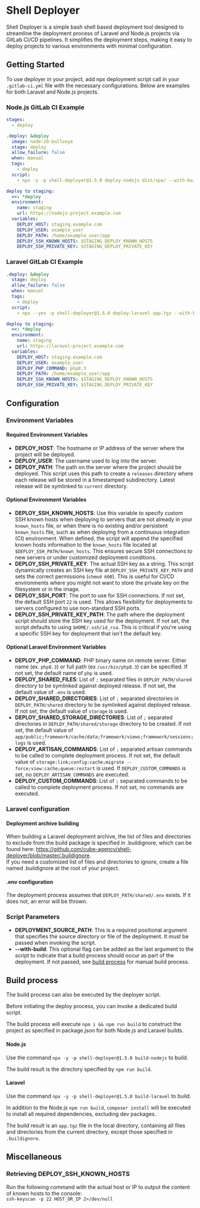 # Shell Deployer

Shell Deployer is a simple bash shell based deployment tool designed to streamline the deployment process of Laravel and Node.js projects via GitLab CI/CD pipelines. It simplifies the deployment steps, making it easy to deploy projects to various environments with minimal configuration.

## Getting Started

To use deployer in your project, add npx deployment script call in your `.gitlab-ci.yml` file with the necessary configurations. Below are examples for both Laravel and Node.js projects.

### Node.js GitLab CI Example

```yaml
stages:
  - deploy

.deploy: &deploy
  image: node:20-bullseye
  stage: deploy
  allow_failure: false
  when: manual
  tags:
    - deploy
  script:
    - npx -y -p shell-deployer@1.5.0 deploy-nodejs dist/spa/ --with-build

deploy to staging:
  <<: *deploy
  environment:
    name: staging
    url: https://nodejs-project.example.com
  variables:
    DEPLOY_HOST: staging.example.com
    DEPLOY_USER: example_user
    DEPLOY_PATH: /home/example_user/app
    DEPLOY_SSH_KNOWN_HOSTS: $STAGING_DEPLOY_KNOWN_HOSTS
    DEPLOY_SSH_PRIVATE_KEY: $STAGING_DEPLOY_PRIVATE_KEY
```

### Laravel GitLab CI Example
```yaml
.deploy: &deploy
  stage: deploy
  allow_failure: false
  when: manual
  tags:
    - deploy
  script:
    - npx --yes -p shell-deployer@1.5.0 deploy-laravel app.tgz --with-build

deploy to staging:
  <<: *deploy
  environment:
    name: staging
    url: https://laravel-project.example.com
  variables:
    DEPLOY_HOST: staging.example.com
    DEPLOY_USER: example_user
    DEPLOY_PHP_COMMAND: php8.3
    DEPLOY_PATH: /home/example_user/app
    DEPLOY_SSH_KNOWN_HOSTS: $STAGING_DEPLOY_KNOWN_HOSTS
    DEPLOY_SSH_PRIVATE_KEY: $STAGING_DEPLOY_PRIVATE_KEY
```

## Configuration

### Environment Variables

#### Required Environment Variables

- **DEPLOY_HOST**: The hostname or IP address of the server where the project will be deployed.
- **DEPLOY_USER**: The username used to log into the server.
- **DEPLOY_PATH**: The path on the server where the project should be deployed. This script uses this path to create a `releases` directory where each release will be stored in a timestamped subdirectory. Latest release will be symlinked to `current` directory.

#### Optional Environment Variables

- **DEPLOY_SSH_KNOWN_HOSTS**: Use this variable to specify custom SSH known hosts when deploying to servers that are not already in your `known_hosts` file, or when there is no existing and/or persistent `known_hosts` file, such as when deploying from a continuous integration (CI) environment. When defined, the script will append the specified known hosts information to the `known_hosts` file located at `$DEPLOY_SSH_PATH/known_hosts`. This ensures secure SSH connections to new servers or under customized deployment conditions.
- **DEPLOY_SSH_PRIVATE_KEY**: The actual SSH key as a string. This script dynamically creates an SSH key file at `DEPLOY_SSH_PRIVATE_KEY_PATH` and sets the correct permissions (`chmod 600`). This is useful for CI/CD environments where you might not want to store the private key on the filesystem or in the image.
- **DEPLOY_SSH_PORT**: The port to use for SSH connections. If not set, the default SSH port `22` is used. This allows flexibility for deployments to servers configured to use non-standard SSH ports.
- **DEPLOY_SSH_PRIVATE_KEY_PATH**: The path where the deployment script should store the SSH key used for the deployment. If not set, the script defaults to using `$HOME/.ssh/id_rsa`. This is critical if you're using a specific SSH key for deployment that isn't the default key.

#### Optional Laravel Environment Variables
- **DEPLOY_PHP_COMMAND**: PHP binary name on remote server. Either name (ex. `php8.3`) or full path (ex `/usr/bin/php8.3`) can be specified. If not set, the default name of `php` is used.
- **DEPLOY_SHARED_FILES**: List of `;` separated files in `DEPLOY_PATH/shared` directory to be symlinked against deployed release. If not set, the default value of `.env` is used.
- **DEPLOY_SHARED_DIRECTORIES**: List of `;` separated directories in `DEPLOY_PATH/shared` directory to be symlinked against deployed release. If not set, the default value of `storage` is used.
- **DEPLOY_SHARED_STORAGE_DIRECTORIES**: List of `;` separated directories in `DEPLOY_PATH/shared/storage` directory to be created. If not set, the default value of `app/public;framework/cache/data;framework/views;framework/sessions;logs` is used.
- **DEPLOY_ARTISAN_COMMANDS**: List of `;` separated artisan commands to be called to complete deployment process. If not set, the default value of `storage:link;config:cache;migrate --force;view:cache;queue:restart` is used. If `DEPLOY_CUSTOM_COMMANDS` is set, no `DEPLOY_ARTISAN_COMMANDS` are executed.
- **DEPLOY_CUSTOM_COMMANDS**: List of `;` separated commands to be called to complete deployment process. If not set, no commands are executed.

### Laravel configuration

#### Deployment archive building

When building a Laravel deployment archive, the list of files and directories to exclude from the build package is specified in .buildignore, which can be found here: https://github.com/cube-agency/shell-deployer/blob/master/.buildignore.    
If you need a customized list of files and directories to ignore, create a file named .buildignore at the root of your project.

#### .env configuration

The deployment process assumes that `DEPLOY_PATH/shared/.env` exists. If it does not, an error will be thrown.

### Script Parameters

- **DEPLOYMENT_SOURCE_PATH**: This is a required positional argument that specifies the source directory or file of the deployment. It must be passed when invoking the script.
- **--with-build**: This optional flag can be added as the last argument to the script to indicate that a build process should occur as part of the deployment. If not passed, see [build process](#build-process) for manual build process.

## Build process
The build process can also be executed by the deployer script.

Before initiating the deploy process, you can invoke a dedicated build script.

The build process will execute `npm i && npm run build` to construct the project as specified in package.json for both Node.js and Laravel builds.


#### Node.js
Use the command `npx -y -p shell-deployer@1.5.0 build-nodejs` to build.

The build result is the directory specified by `npm run build`.

#### Laravel
Use the command `npx -y -p shell-deployer@1.5.0 build-laravel` to build.

In addition to the Node.js `npm run build`, `composer install` will be executed to install all required dependencies, excluding dev packages.

The build result is an `app.tgz` file in the local directory, containing all files and directories from the current directory, except those specified in `.buildignore`.

## Miscellaneous

### Retrieving DEPLOY_SSH_KNOWN_HOSTS
Run the following command with the actual host or IP to output the content of known hosts to the console:   
`ssh-keyscan -p 22 HOST_OR_IP 2>/dev/null`
